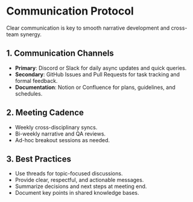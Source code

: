 # Communication Protocol

Clear communication is key to smooth narrative development and cross-team synergy.

## 1. Communication Channels

- **Primary**: Discord or Slack for daily async updates and quick queries.  
- **Secondary**: GitHub Issues and Pull Requests for task tracking and formal feedback.  
- **Documentation**: Notion or Confluence for plans, guidelines, and schedules.

## 2. Meeting Cadence

- Weekly cross-disciplinary syncs.  
- Bi-weekly narrative and QA reviews.  
- Ad-hoc breakout sessions as needed.

## 3. Best Practices

- Use threads for topic-focused discussions.  
- Provide clear, respectful, and actionable messages.  
- Summarize decisions and next steps at meeting end.  
- Document key points in shared knowledge bases.
